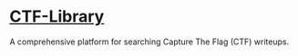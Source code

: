 # [CTF-Library](https://n3agu.github.io/CTF-Library/)
A comprehensive platform for searching Capture The Flag (CTF) writeups.
